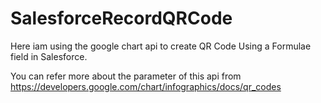 # SalesforceRecordQRCode

Here iam using the google chart api to create QR Code Using a Formulae field in Salesforce.

You can refer more about the parameter of this api from  https://developers.google.com/chart/infographics/docs/qr_codes
